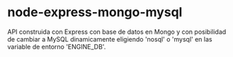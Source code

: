 # node-express-mongo-mysql
API construida con Express con base de datos en Mongo y con posibilidad de cambiar a MySQL dinamicamente eligiendo 'nosql' o 'mysql' en las variable de entorno 'ENGINE_DB'.
